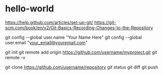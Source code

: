 # hello-world

https://help.github.com/articles/set-up-git/
https://git-scm.com/book/en/v2/Git-Basics-Recording-Changes-to-the-Repository


git config --global user.name "Your Name Here"
git config --global user.email "your_email@youremail.com"

git init
git remote add origin https://github.com/username/myproject.git
git remote -v

git clone https://github.com/username/repository
git status
git diff
git push


